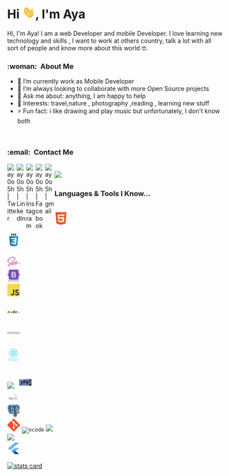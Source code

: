 
<h1 align="left">Hi <img src="https://raw.githubusercontent.com/ABSphreak/ABSphreak/master/gifs/Hi.gif" width="30px">, I'm Aya </h1>

Hi, I'm Aya! I am a web Developer and mobile Developer. I love learning new technology and skills , I want to work at others country, talk a lot with all sort of people and know more about this world 🤓.

<h3> :woman: &nbsp;About Me </h3>

- 🔭  I’m currently work as Mobile Developer 
- 👯 I’m always looking to collaborate with more Open Source projects
- 💬 Ask me about: anything, I am happy to help
- 🖤 Interests:  travel,nature , photography ,reading , learning new stuff
- ⚡ Fun fact: i like drawing and play music but unfortunately, I don't know both

<br/>

<h3> :email: &nbsp;Contact Me </h3>

[<img align="left" alt="ay0o5h | Twitter" width="22px" src="https://cdn.jsdelivr.net/npm/simple-icons@v3/icons/twitter.svg" />](https://twitter.com/ay0o5h)
[<img align="left" alt="ay0o5h | LinkedIn" width="22px" src="https://cdn.jsdelivr.net/npm/simple-icons@v3/icons/linkedin.svg" />](https://www.linkedin.com/in/aya-munadhil-9753a2191/)
[<img align="left" alt="ay0o5h | Instagram" width="22px" src="https://cdn.jsdelivr.net/npm/simple-icons@v3/icons/instagram.svg" />](https://instagram.com/ay0o5h)
[<img align="left" alt="ay0o5h | Facebook" width="22px" src="https://cdn.jsdelivr.net/npm/simple-icons@v3/icons/facebook.svg" />](https://facebook.com/ay0o5h)
[<img align="left" alt="ay0o5h | gmail" width="22px" src="https://cdn.jsdelivr.net/npm/simple-icons@v3/icons/gmail.svg" />](mailto:aayosh553@gmail.com)

<br/>
<img src="https://media.giphy.com/media/ObNTw8Uzwy6KQ/giphy.gif" width="30px">
<br/>
<h3>  Languages & Tools I Know... </h3>

 
   
   <code> <img height="30" src="https://raw.githubusercontent.com/devicons/devicon/master/icons/html5/html5-original.svg"> </code>
   <code> <img height="30" src="https://raw.githubusercontent.com/devicons/devicon/master/icons/css3/css3-original-wordmark.svg"> </code>
   <code> <img height="30" src="https://raw.githubusercontent.com/devicons/devicon/master/icons/sass/sass-original.svg"> </code>
   <code><img src="https://raw.githubusercontent.com/devicons/devicon/master/icons/bootstrap/bootstrap-plain-wordmark.svg" height="30"/></code>
    <code> <img height="30" src="https://raw.githubusercontent.com/devicons/devicon/master/icons/javascript/javascript-original.svg"> </code>
  <code> <img height="30" src="https://raw.githubusercontent.com/devicons/devicon/master/icons/nodejs/nodejs-original-wordmark.svg"> </code>
  <code> <img height="30" src="https://raw.githubusercontent.com/devicons/devicon/master/icons/express/express-original-wordmark.svg"> </code>
  <code> <img height="30" src="https://raw.githubusercontent.com/devicons/devicon/master/icons/react/react-original-wordmark.svg"> </code>

  
  <code> <img height="30" src="  https://raw.githubusercontent.com/detain/svg-logos/780f25886640cef088af994181646db2f6b1a3f8/svg/selenium-logo.svg
"> </code>
<code><img src="https://raw.githubusercontent.com/devicons/devicon/master/icons/php/php-original.svg" height="30"/> </code>
<code><img height="30" src="https://raw.githubusercontent.com/github/explore/80688e429a7d4ef2fca1e82350fe8e3517d3494d/topics/mysql/mysql.png" /></code>
<code>  <img src="https://raw.githubusercontent.com/devicons/devicon/master/icons/postgresql/postgresql-original.svg" alt="postgresql"  height="30"/> </code>
<code><img src="https://raw.githubusercontent.com/devicons/devicon/master/icons/git/git-original.svg" alt="git"  height="30"/></code>
<code><img src="https://upload.wikimedia.org/wikipedia/commons/thumb/9/9a/Visual_Studio_Code_1.35_icon.svg/1200px-Visual_Studio_Code_1.35_icon.svg.png" alt="xcode"  height="30"/></code>
<code><img src="https://cdn.worldvectorlogo.com/logos/adobe-xd.svg" height="30"/> </code>
<code><img src="https://www.vectorlogo.zone/logos/figma/figma-icon.svg" height="30"/> </code>
<code><img src="https://raw.githubusercontent.com/dnfield/flutter_svg/7d374d7107561cbd906d7c0ca26fef02cc01e7c8/example/assets/flutter_logo.svg?sanitize=true"  height="30" width="30px" alt="Flutter Logo which can be rendered by this package!"></code>
<br/> 
<p>

<a align= "center" href="https://github.com/ay0o5h">
  <img alt= "stats card" height="270px" width="400" src="https://github-readme-stats.vercel.app/api?username=ay0o5h&theme=cobalt&show_icons=true&count_private=true" />
 
</p>
